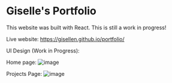 # Giselle's Portfolio

This website was built with React.  This is still a work in progress!

Live website: https://gisellen.github.io/portfolio/

UI Design (Work in Progress):

Home page:
![image](https://user-images.githubusercontent.com/45869464/149015486-003637f9-a189-4a2d-b80d-6c592d9dbbc7.png)

Projects Page:
![image](https://user-images.githubusercontent.com/45869464/149015562-9e079ddd-0a45-41f5-acef-a21ac320f417.png)
